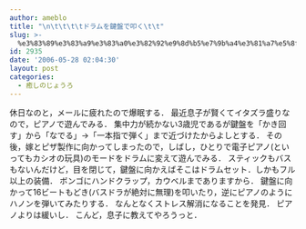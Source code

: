 ```yaml
---
author: ameblo
title: "\n\t\t\t\tドラムを鍵盤で叩く\t\t"
slug: >-
  %e3%83%89%e3%83%a9%e3%83%a0%e3%82%92%e9%8d%b5%e7%9b%a4%e3%81%a7%e5%8f%a9%e3%81%8f
id: 2935
date: '2006-05-28 02:04:30'
layout: post
categories:
  - 癒しのじょうろ
---
```


休日なのと，メールに疲れたので爆眠する． 最近息子が賢くてイタズラ盛りなので，ピアノで遊んでみる． 集中力が続かない3歳児であるが鍵盤を「かき回す」から「なでる」→「一本指で弾く」まで近づけたからよしとする． その後，嫁とピザ製作に向かってしまったので，しばし，ひとりで電子ピアノ(といってもカシオの玩具)のモードをドラムに変えて遊んでみる． スティックもバスもないんだけど，目を閉じて，鍵盤に向かえばそこはドラムセット．しかもフル以上の装備． ボンゴにハンドクラップ，カウベルまでありますから． 鍵盤に向かって16ビートもどき(バスドラが絶対に無理)を叩いたり，逆にピアノのようにハノンを弾いてみたりする． なんとなくストレス解消になることを発見． ピアノよりは緩いし． こんど，息子に教えてやろうっと．